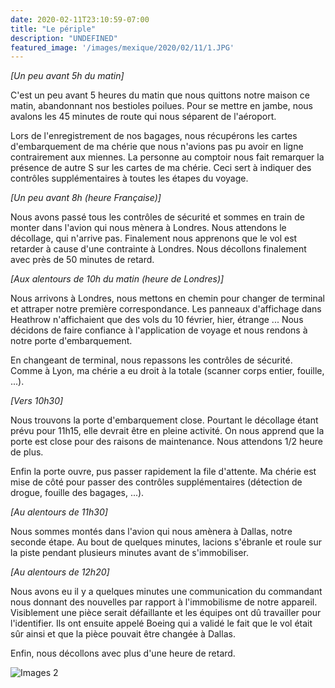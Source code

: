 ```yaml
---
date: 2020-02-11T23:10:59-07:00
title: "Le périple"
description: "UNDEFINED"
featured_image: '/images/mexique/2020/02/11/1.JPG'
---
```


_[Un peu avant 5h du matin]_

C'est un peu avant 5 heures du matin que nous quittons notre maison ce matin, abandonnant nos bestioles poilues. Pour se mettre en jambe, nous avalons les 45 minutes de route qui nous séparent de l'aéroport. 

Lors de l'enregistrement de nos bagages, nous récupérons les cartes d'embarquement de ma chérie que nous n'avions pas pu avoir en ligne contrairement aux miennes. La personne au comptoir nous fait remarquer la présence de autre S sur les cartes de ma chérie. Ceci sert à indiquer des contrôles supplémentaires à toutes les étapes du voyage. 

_[Un peu avant 8h (heure Française)]_

Nous avons passé tous les contrôles de sécurité et sommes en train de monter dans l'avion qui nous mènera à Londres. Nous attendons le décollage, qui n'arrive pas. Finalement nous apprenons que le vol est retarder à cause d'une contrainte à Londres. Nous décollons finalement avec près de 50 minutes de retard. 

_[Aux alentours de 10h du matin (heure de Londres)]_

Nous arrivons à Londres, nous mettons en chemin pour changer de terminal et attraper notre première correspondance. Les panneaux d'affichage dans Heathrow n'affichaient que des vols du 10 février, hier, étrange ... Nous décidons de faire confiance à l'application de voyage et nous rendons à notre porte d'embarquement. 

En changeant de terminal, nous repassons les contrôles de sécurité. Comme à Lyon, ma chérie a eu droit à la totale (scanner corps entier, fouille, ...). 

_[Vers 10h30]_

Nous trouvons la porte d'embarquement close. Pourtant le décollage étant prévu pour 11h15, elle devrait être en pleine activité. On nous apprend que la porte est close pour des raisons de maintenance. Nous attendons 1/2 heure de plus. 

Enfin la porte ouvre,  pus passer rapidement la file d'attente. Ma chérie est mise de côté pour passer des contrôles supplémentaires (détection de drogue, fouille des bagages, ...). 

_[Au alentours de 11h30]_

Nous sommes montés dans l'avion qui nous amènera à Dallas, notre seconde étape. Au bout de quelques minutes, lacions s'ébranle et roule sur la piste pendant plusieurs minutes avant de s'immobiliser. 

_[Au alentours de 12h20]_

Nous avons eu il y a quelques minutes une communication du commandant nous donnant des nouvelles par rapport à l'immobilisme de notre appareil. Visiblement une pièce serait défaillante et les équipes ont dû travailler pour l'identifier. Ils ont ensuite appelé Boeing qui a validé le fait que le vol était sûr ainsi et que la pièce pouvait être changée à Dallas. 

Enfin, nous décollons avec plus d'une heure de retard. 

![Images 2](/images/mexique/2020/02/11/2.JPG)

